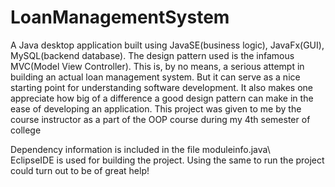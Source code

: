 # LoanManagementSystem
A Java desktop application built using JavaSE(business logic), JavaFx(GUI), MySQL(backend database). The design pattern used is the infamous MVC(Model View Controller). This is, by no means, a serious attempt in building an actual loan management system. But it can serve as a nice starting point for understanding software development. It also makes one appreciate how big of a difference a good design pattern can make in the ease of developing an application. This  project was given to me by the course instructor as a part of the OOP course during my 4th semester of college

Dependency information is included in the file moduleinfo.java\	                                                                                                   
EclipseIDE is used for building the project. Using the same to run the project could turn out to be of great help!
